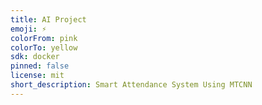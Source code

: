 ```yaml
---
title: AI Project
emoji: ⚡
colorFrom: pink
colorTo: yellow
sdk: docker
pinned: false
license: mit
short_description: Smart Attendance System Using MTCNN
---
```


